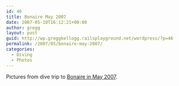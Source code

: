 ```yaml
---
id: 46
title: Bonaire May 2007
date: 2007-05-10T16:12:21+00:00
author: gregg
layout: post
guid: http://wp.greggkellogg.railsplayground.net/wordpress/?p=46
permalink: /2007/05/bonaire-may-2007/
categories:
  - Diving
  - Photos
---
```

Pictures from dive trip to [Bonaire in May 2007](/galleries/Bonaire%202007-05/index.html).